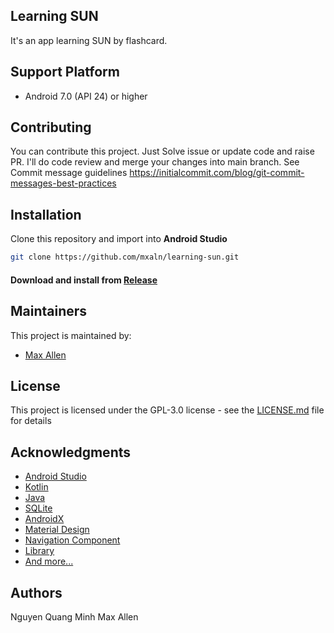 ## Learning SUN

It's an app learning SUN by flashcard.

## Support Platform

- Android 7.0 (API 24) or higher

## Contributing

You can contribute this project. Just Solve issue or update code and raise PR. I'll do code review and merge your
changes into main branch. See Commit message
guidelines https://initialcommit.com/blog/git-commit-messages-best-practices

## Installation

Clone this repository and import into **Android Studio**

```bash
git clone https://github.com/mxaln/learning-sun.git
```

####  Download and install from [Release](https://github.com/mxaln/learning-sun/releases)

## Maintainers

This project is maintained by:

* [Max Allen](https://github.com/mxaln)

## License

This project is licensed under the GPL-3.0 license - see the [LICENSE.md](LICENSE) file for details

## Acknowledgments

* [Android Studio](https://developer.android.com/studio)
* [Kotlin](https://kotlinlang.org/)
* [Java](https://www.java.com/en/)
* [SQLite](https://www.sqlite.org/index.html)
* [AndroidX](https://developer.android.com/jetpack/androidx)
* [Material Design](https://material.io/)
* [Navigation Component](https://developer.android.com/guide/navigation)
* [Library](https://developer.android.com/studio/projects/android-library)
* [And more...](https://developer.android.com/docs)

## Authors

Nguyen Quang Minh
Max Allen
